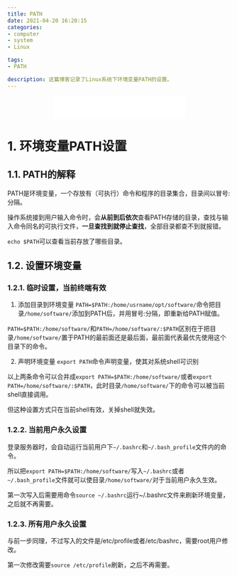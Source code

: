 ```yaml
---
title: PATH
date: 2021-04-20 16:20:15
categories:
- computer
- system
- Linux

tags:
- PATH

description: 这篇博客记录了Linux系统下环境变量PATH的设置。
---
```


<div align="middle"><iframe frameborder="no" border="0" marginwidth="0" marginheight="0" width=298 height=52 src="//music.163.com/outchain/player?type=2&id=5264843&auto=1&height=32"></iframe><music URL></div>



# 1. 环境变量PATH设置
## 1.1. PATH的解释
PATH是环境变量，一个存放有（可执行）命令和程序的目录集合，目录间以冒号:分隔。

操作系统接到用户输入命令时，会**从前到后依次**查看PATH存储的目录，查找与输入命令同名的可执行文件，**一旦查找到就停止查找**，全部目录都查不到就报错。

`echo $PATH`可以查看当前存放了哪些目录。

## 1.2. 设置环境变量
### 1.2.1. 临时设置，当前终端有效
1. 添加目录到环境变量
`PATH=$PATH:/home/usrname/opt/software/`命令把目录`/home/software/`添加到PATH后，并用冒号:分隔，即重新给PATH赋值。

`PATH=$PATH:/home/software/`和`PATH=/home/software/:$PATH`区别在于把目录`/home/software/`置于PATH的最前面还是最后面，最前面代表最优先使用这个目录下的命令。

2. 声明环境变量
`export PATH`命令声明变量，使其对系统shell可识别

以上两条命令可以合并成`export PATH=$PATH:/home/software/`或者`export PATH=/home/software/:$PATH`，此时目录`/home/software/`下的命令可以被当前shell直接调用。

但这种设置方式只在当前shell有效，关掉shell就失效。

### 1.2.2. 当前用户永久设置
登录服务器时，会自动运行当前用户下`~/.bashrc`和`~/.bash_profile`文件内的命令。

所以把`export PATH=$PATH:/home/software/`写入`~/.bashrc`或者`~/.bash_profile`文件就可以使目录`/home/software/`对于当前用户永久生效。

第一次写入后需要用命令`source ~/.bashrc`运行~/.bashrc文件来刷新环境变量，之后就不再需要。

### 1.2.3. 所有用户永久设置
与前一步同理，不过写入的文件是/etc/profile或者/etc/bashrc，需要root用户修改。

第一次修改需要`source /etc/profile`刷新，之后不再需要。

